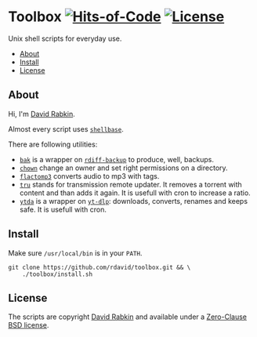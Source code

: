 # Toolbox [![Hits-of-Code](https://hitsofcode.com/github/rdavid/toolbox?branch=master)](https://hitsofcode.com/view/github/rdavid/toolbox?branch=master) [![License](https://img.shields.io/badge/license-0BSD-green)](https://github.com/rdavid/toolbox/blob/master/LICENSE)
Unix shell scripts for everyday use.

* [About](#about)
* [Install](#install)
* [License](#license)

## About
Hi, I'm [David Rabkin](http://cv.rabkin.co.il).

Almost every script uses [`shellbase`](https://github.com/rdavid/shellbase).

There are following utilities:
- [`bak`](app/bak.sh) is a wrapper on
[`rdiff-backup`](https://github.com/rdiff-backup/rdiff-backup) to produce, well,
backups.
- [`chown`](app/chown.sh) change an owner and set right permissions on a
directory.
- [`flactomp3`](app/flactomp3.sh) converts audio to mp3 with tags.
- [`tru`](app/tru.sh) stands for transmission remote updater. It removes a
torrent with content and than adds it again. It is usefull with cron to increase
a ratio.
- [`ytda`](app/ytda.sh) is a wrapper on
[`yt-dlp`](https://github.com/yt-dlp/yt-dlp): downloads, converts, renames and
keeps safe. It is usefull with cron.

## Install
Make sure `/usr/local/bin` is in your `PATH`.

    git clone https://github.com/rdavid/toolbox.git && \
    	./toolbox/install.sh

## License
The scripts are copyright [David Rabkin](http://cv.rabkin.co.il) and available
under a
[Zero-Clause BSD license](https://github.com/rdavid/toolbox/blob/master/LICENSE).
